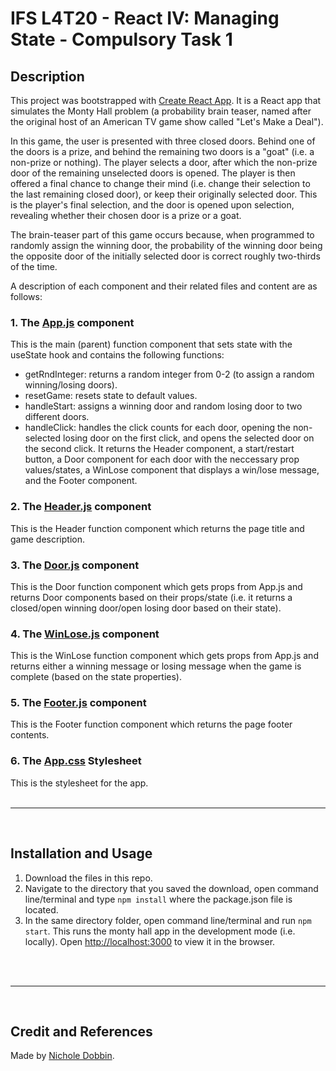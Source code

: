 # **IFS L4T20 - React IV: Managing State - Compulsory Task 1**

## **Description**
This project was bootstrapped with [Create React App](https://github.com/facebook/create-react-app).
It is a React app that simulates the Monty Hall problem (a probability brain teaser, named after the original host of an American TV game show called "Let's Make a Deal").

In this game, the user is presented with three closed doors. Behind one of the doors is a prize, and behind the remaining two doors is a "goat" (i.e. a non-prize or nothing). The player selects a door, after which the non-prize door of the remaining unselected doors is opened. The player is then offered a final chance to change their mind (i.e. change their selection to the last remaining closed door), or keep their originally selected door. This is the player's final selection, and the door is opened upon selection, revealing whether their chosen door is a prize or a goat.

The brain-teaser part of this game occurs because, when programmed to randomly assign the winning door, the probability of the winning door being the opposite door of the initially selected door is correct roughly two-thirds of the time.

A description of each component and their related files and content are as follows:
<br>


### **1. The [App.js](/src/App.js) component**
This is the main (parent) function component that sets state with the useState hook and contains the 
following functions:
* getRndInteger: returns a random integer from 0-2 (to assign a random winning/losing doors).
* resetGame: resets state to default values.
* handleStart: assigns a winning door and random losing door to two different doors. 
* handleClick: handles the click counts for each door, opening the non-selected losing door on the first click, and opens the selected door on the second click.
It returns the Header component, a start/restart button, a Door component for each door with the neccessary 
prop values/states, a WinLose component that displays a win/lose message, and the Footer component.

### **2. The [Header.js](/src/components/Header.js) component**
This is the Header function component which returns the page title and game description.

### **3. The [Door.js](/src/components/Door.js) component**
This is the Door function component which gets props from App.js and returns Door components based on their props/state (i.e. it returns a closed/open winning door/open losing door based on their state).

### **4. The [WinLose.js](/src/components/WinLose.js) component**
This is the WinLose function component which gets props from App.js and returns either a winning message or losing message when the game is complete (based on the state properties).

### **5. The [Footer.js](/src/components/Footer.js) component**
This is the Footer function component which returns the page footer contents.

### **6. The [App.css](/src/App.css) Stylesheet**
This is the stylesheet for the app.
<br>
<br>
<hr>
<br>

## **Installation and Usage**
1. Download the files in this repo. 
2. Navigate to the directory that you saved the download, open command line/terminal and type `npm install` where the package.json file is located.
3. In the same directory folder, open command line/terminal and run `npm start`. This runs the monty hall app in the development mode (i.e. locally).
Open [http://localhost:3000](http://localhost:3000) to view it in the browser.
<br>
<br>
<hr>
<br>

## **Credit and References**
Made by [Nichole Dobbin](https://github.com/nicholedobbin).
